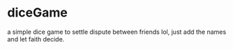 # diceGame
a simple dice game to settle dispute between friends lol, just add the names and let faith decide.
